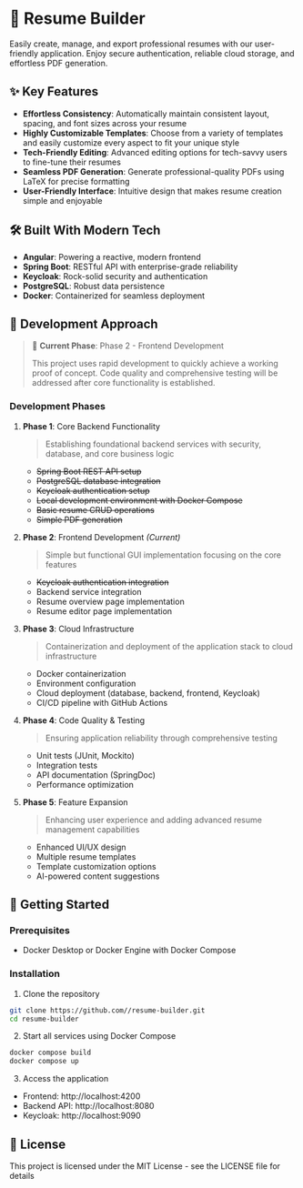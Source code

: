 # 🚀 Resume Builder

Easily create, manage, and export professional resumes with our user-friendly application. Enjoy secure authentication, reliable cloud storage, and effortless PDF generation.

## ✨ Key Features

- **Effortless Consistency**: Automatically maintain consistent layout, spacing, and font sizes across your resume
- **Highly Customizable Templates**: Choose from a variety of templates and easily customize every aspect to fit your unique style
- **Tech-Friendly Editing**: Advanced editing options for tech-savvy users to fine-tune their resumes
- **Seamless PDF Generation**: Generate professional-quality PDFs using LaTeX for precise formatting
- **User-Friendly Interface**: Intuitive design that makes resume creation simple and enjoyable

## 🛠️ Built With Modern Tech

- **Angular**: Powering a reactive, modern frontend
- **Spring Boot**: RESTful API with enterprise-grade reliability
- **Keycloak**: Rock-solid security and authentication
- **PostgreSQL**: Robust data persistence
- **Docker**: Containerized for seamless deployment

## 🎯 Development Approach

> 🚧 **Current Phase**: Phase 2 - Frontend Development
> 
> This project uses rapid development to quickly achieve a working proof of concept. Code quality and comprehensive testing will be addressed after core functionality is established.

### Development Phases

1. **Phase 1**: Core Backend Functionality
   > Establishing foundational backend services with security, database, and core business logic
   - ~~Spring Boot REST API setup~~
   - ~~PostgreSQL database integration~~
   - ~~Keycloak authentication setup~~
   - ~~Local development environment with Docker Compose~~
   - ~~Basic resume CRUD operations~~
   - ~~Simple PDF generation~~

2. **Phase 2**: Frontend Development *(Current)*
   > Simple but functional GUI implementation focusing on the core features
   - ~~Keycloak authentication integration~~
   - Backend service integration
   - Resume overview page implementation
   - Resume editor page implementation

3. **Phase 3**: Cloud Infrastructure
   > Containerization and deployment of the application stack to cloud infrastructure
   - Docker containerization
   - Environment configuration
   - Cloud deployment (database, backend, frontend, Keycloak)
   - CI/CD pipeline with GitHub Actions

4. **Phase 4**: Code Quality & Testing
   > Ensuring application reliability through comprehensive testing
   - Unit tests (JUnit, Mockito)
   - Integration tests
   - API documentation (SpringDoc)
   - Performance optimization

5. **Phase 5**: Feature Expansion
   > Enhancing user experience and adding advanced resume management capabilities
   - Enhanced UI/UX design
   - Multiple resume templates
   - Template customization options
   - AI-powered content suggestions

## 🚀 Getting Started

### Prerequisites
- Docker Desktop or Docker Engine with Docker Compose

### Installation

1. Clone the repository
```bash
git clone https://github.com//resume-builder.git
cd resume-builder
```

2. Start all services using Docker Compose
```bash
docker compose build
docker compose up
```

3. Access the application
- Frontend: http://localhost:4200
- Backend API: http://localhost:8080
- Keycloak: http://localhost:9090

## 📝 License

This project is licensed under the MIT License - see the LICENSE file for details